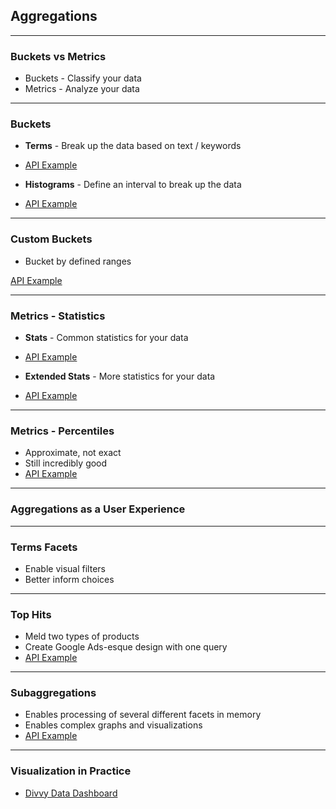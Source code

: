 ## Aggregations

---

### Buckets vs Metrics

* Buckets - Classify your data
* Metrics - Analyze your data

---

### Buckets

* **Terms** - Break up the data based on text / keywords
* [API Example](http://estalk.spantree.local:9200/_plugin/marvel/sense/#07-aggregations,L5)

* **Histograms** - Define an interval to break up the data
* [API Example](http://estalk.spantree.local:9200/_plugin/marvel/sense/#07-aggregations,S7.7)

---

### Custom Buckets

* Bucket by defined ranges

[API Example](http://estalk.spantree.local:9200/_plugin/marvel/sense/#07-aggregations,S7.6)

---

### Metrics - Statistics

* **Stats** - Common statistics for your data

* [API Example](http://estalk.spantree.local:9200/_plugin/marvel/sense/#07-aggregations,S7.2)

* **Extended Stats** - More statistics for your data

* [API Example](http://estalk.spantree.local:9200/_plugin/marvel/sense/#07-aggregations,S7.3)

---

### Metrics - Percentiles

* Approximate, not exact
* Still incredibly good
* [API Example](http://estalk.spantree.local:9200/_plugin/marvel/sense/#07-aggregations,S7.4)

---

### Aggregations as a User Experience

---

### Terms Facets
* Enable visual filters
* Better inform choices

---

### Top Hits
* Meld two types of products
* Create Google Ads-esque design with one query
* [API Example](http://estalk.spantree.local:9200/_plugin/marvel/sense/#07-aggregations,S7.9)

---

### Subaggregations

* Enables processing of several different facets in memory
* Enables complex graphs and visualizations
* [API Example](http://estalk.spantree.local:9200/_plugin/marvel/sense/#07-aggregations,S7.10)

---

### Visualization in Practice

* [Divvy Data Dashboard](images/divvy-data-dashboard.png)

